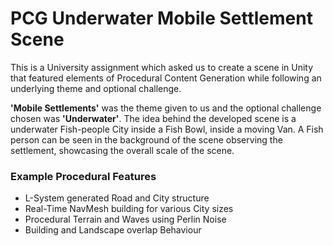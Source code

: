 # PCG Underwater Mobile Settlement Scene

This is a University assignment which asked us to create a scene in Unity that featured elements of Procedural Content Generation while following an underlying theme and optional challenge.

**'Mobile Settlements'** was the theme given to us and the optional challenge chosen was **'Underwater'**. The idea behind the developed scene is a underwater Fish-people City inside a Fish Bowl, inside a moving Van. A Fish person can be seen in the background of the scene observing the settlement, showcasing the overall scale of the scene.

### Example Procedural Features
- L-System generated Road and City structure
- Real-Time NavMesh building for various City sizes 
- Procedural Terrain and Waves using Perlin Noise
- Building and Landscape overlap Behaviour
